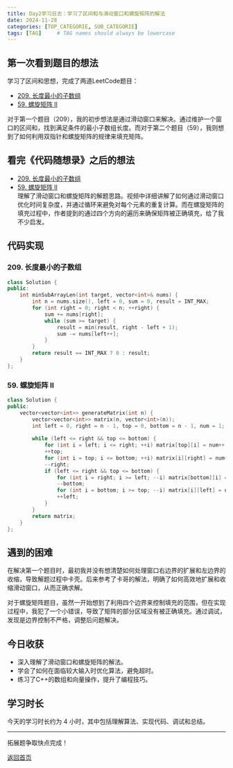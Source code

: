 ```yaml
---
title: Day2学习日志：学习了区间和与滑动窗口和螺旋矩阵的解法
date: 2024-11-28
categories: [TOP_CATEGORIE, SUB_CATEGORIE]
tags: [TAG]     # TAG names should always be lowercase
---
```


## 第一次看到题目的想法
学习了区间和思想，完成了两道LeetCode题目：
- [209. 长度最小的子数组](https://leetcode.cn/problems/minimum-size-subarray-sum/)  
- [59. 螺旋矩阵 II](https://leetcode.cn/problems/spiral-matrix-ii/)

对于第一个题目（209），我的初步想法是通过滑动窗口来解决。通过维护一个窗口的区间和，找到满足条件的最小子数组长度。而对于第二个题目（59），我则想到了如何利用双指针和螺旋矩阵的规律来填充矩阵。

## 看完《代码随想录》之后的想法
- [209. 长度最小的子数组](https://programmercarl.com/0209.%E9%95%BF%E5%BA%A6%E6%9C%80%E5%B0%8F%E7%9A%84%E5%AD%90%E6%95%B0%E7%BB%84.html)  
- [59. 螺旋矩阵 II](https://programmercarl.com/0059.%E8%9E%BA%E6%97%8B%E7%9F%A9%E9%98%B5II.html)  
理解了滑动窗口和螺旋矩阵的解题思路。视频中详细讲解了如何通过滑动窗口优化时间复杂度，并通过循环来避免对每个元素的重复计算。而在螺旋矩阵的填充过程中，作者提到的通过四个方向的遍历来确保矩阵被正确填充，给了我不少启发。

## 代码实现

### 209. 长度最小的子数组
```cpp
class Solution {
public:
    int minSubArrayLen(int target, vector<int>& nums) {
        int n = nums.size(), left = 0, sum = 0, result = INT_MAX;
        for (int right = 0; right < n; ++right) {
            sum += nums[right];
            while (sum >= target) {
                result = min(result, right - left + 1);
                sum -= nums[left++];
            }
        }
        return result == INT_MAX ? 0 : result;
    }
};
```

### 59. 螺旋矩阵 II
```cpp
class Solution {
public:
    vector<vector<int>> generateMatrix(int n) {
        vector<vector<int>> matrix(n, vector<int>(n));
        int left = 0, right = n - 1, top = 0, bottom = n - 1, num = 1;
        
        while (left <= right && top <= bottom) {
            for (int i = left; i <= right; ++i) matrix[top][i] = num++;
            ++top;
            for (int i = top; i <= bottom; ++i) matrix[i][right] = num++;
            --right;
            if (left <= right && top <= bottom) {
                for (int i = right; i >= left; --i) matrix[bottom][i] = num++;
                --bottom;
                for (int i = bottom; i >= top; --i) matrix[i][left] = num++;
                ++left;
            }
        }
        return matrix;
    }
};
```

## 遇到的困难
在解决第一个题目时，最初我并没有想清楚如何处理窗口右边界的扩展和左边界的收缩，导致解题过程中卡壳。后来参考了卡哥的解法，明确了如何高效地扩展和收缩滑动窗口，从而正确求解。

对于螺旋矩阵题目，虽然一开始想到了利用四个边界来控制填充的范围，但在实现过程中，我犯了一个小错误，导致了矩阵的部分区域没有被正确填充。通过调试，发现是边界控制不严格，调整后问题解决。

## 今日收获
- 深入理解了滑动窗口和螺旋矩阵的解法。
- 学会了如何在面临较大输入时优化算法，避免超时。
- 练习了C++的数组和向量操作，提升了编程技巧。

## 学习时长
今天的学习时长约为 4 小时，其中包括理解算法、实现代码、调试和总结。

---

拓展题争取快点完成！    

[返回首页](README.md)
